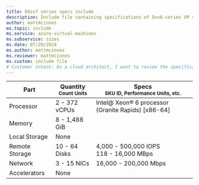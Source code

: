 ```yaml
---
title: Ddsv7 series specs include
description: Include file containing specifications of Dsv6-series VM sizes.
author: mattmcinnes
ms.topic: include
ms.service: azure-virtual-machines
ms.subservice: sizes
ms.date: 07/29/2024
ms.author: mattmcinnes
ms.reviewer: mattmcinnes
ms.custom: include file
# Customer intent: As a cloud architect, I want to review the specifications of Dsv6-series VM sizes, so that I can select the appropriate virtual machine configurations for my application’s requirements.
---
```

| Part | Quantity <br><sup>Count Units | Specs <br><sup>SKU ID, Performance Units, etc.  |
|---|---|---|
| Processor      | 2 - 372 vCPUs       |Intel@ Xeon® 6 processor (Granite Rapids) [x86-64]                               |
| Memory         | 8 - 1,488 GiB          |                                  |
| Local Storage  | None           |                                |
| Remote Storage | 10 - 64 Disks    | 4,000 - 500,000 IOPS <br>118 - 16,000 MBps   |
| Network        | 3 - 15 NICs          | 16,000 - 200,000 Mbps                          |
| Accelerators   | None              |                                   |
